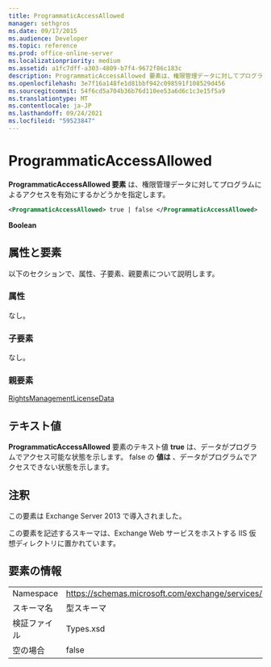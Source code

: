 ```yaml
---
title: ProgrammaticAccessAllowed
manager: sethgros
ms.date: 09/17/2015
ms.audience: Developer
ms.topic: reference
ms.prod: office-online-server
ms.localizationpriority: medium
ms.assetid: a1fc7dff-a303-4809-b7f4-9672f86c183c
description: ProgrammaticAccessAllowed 要素は、権限管理データに対してプログラムによるアクセスを有効にするかどうかを指定します。
ms.openlocfilehash: 3e7f16a148fe1d81bbf942c098591f108529d456
ms.sourcegitcommit: 54f6cd5a704b36b76d110ee53a6d6c1c3e15f5a9
ms.translationtype: MT
ms.contentlocale: ja-JP
ms.lasthandoff: 09/24/2021
ms.locfileid: "59523847"
---
```

# <a name="programmaticaccessallowed"></a>ProgrammaticAccessAllowed

**ProgrammaticAccessAllowed 要素** は、権限管理データに対してプログラムによるアクセスを有効にするかどうかを指定します。 
  
```XML
<ProgrammaticAccessAllowed> true | false </ProgrammaticAccessAllowed>
```

 **Boolean**
## <a name="attributes-and-elements"></a>属性と要素

以下のセクションで、属性、子要素、親要素について説明します。
  
### <a name="attributes"></a>属性

なし。
  
### <a name="child-elements"></a>子要素

なし。
  
### <a name="parent-elements"></a>親要素

[RightsManagementLicenseData](rightsmanagementlicensedata.md)
  
## <a name="text-value"></a>テキスト値

**ProgrammaticAccessAllowed** 要素のテキスト値 **true** は、データがプログラムでアクセス可能な状態を示します。 false の **値は** 、データがプログラムでアクセスできない状態を示します。 
  
## <a name="remarks"></a>注釈

この要素は Exchange Server 2013 で導入されました。
  
この要素を記述するスキーマは、Exchange Web サービスをホストする IIS 仮想ディレクトリに置かれています。
  
## <a name="element-information"></a>要素の情報

|||
|:-----|:-----|
|Namespace  <br/> |https://schemas.microsoft.com/exchange/services/2006/types  <br/> |
|スキーマ名  <br/> |型スキーマ  <br/> |
|検証ファイル  <br/> |Types.xsd  <br/> |
|空の場合  <br/> |false  <br/> |
   

